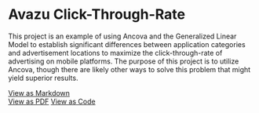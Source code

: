 # Avazu Click-Through-Rate

This project is an example of using Ancova and the Generalized Linear Model to establish significant differences between application categories and advertisement locations to maximize the click-through-rate of advertising on mobile platforms. The purpose of this project is to utilize Ancova, though there are likely other ways to solve this problem that might yield superior results. 

[View as Markdown](https://github.com/cbagg/avazu_click_through/blob/master/Avazu_Click_Through_Rate_Analysis.md)<br>
[View as PDF](https://github.com/cbagg/avazu_click_through/raw/master/Avazu_Click_Through_Rate_Analysis.pdf)
[View as Code](https://github.com/cbagg/avazu_click_through/blob/master/Avazu%20Click%20Through%20Rate%20Analysis.Rmd)